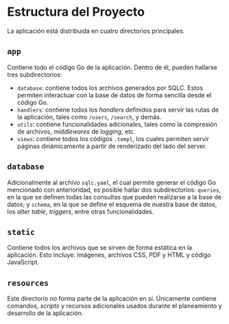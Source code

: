# Estructura del Proyecto

La aplicación está distribuida en cuatro directorios principales.

## `app`

Contiene todo el código Go de la aplicación. Dentro de él, pueden hallarse tres subdirectorios:

- `database`: contiene todos los archivos generados por SQLC. Estos permiten interactuar con la base de datos de forma sencilla desde el código Go.
- `handlers`: contiene todos los _handlers_ definidos para servir las rutas de la aplicación, tales como `/users`, `/search`, y demás.
- `utils`: contiene funcionalidades adicionales, tales como la compresión de archivos, _middlewares_ de _logging_, etc.
- `views`: contiene todos los códigos `.templ`, los cuales permiten servir páginas dinámicamente a partir de renderizado del lado del server.

## `database`

Adicionalmente al archivo `sqlc.yaml`, el cual permite generar el código Go mencionado con anterioridad, es posible hallar dos subdirectorios: `queries`, en la que se definen todas las consultas que pueden realizarse a la base de datos; y `schema`, en la que se define el esquema de nuestra base de datos, los _alter table_, _triggers_, entre otras funcionalidades.

## `static`

Contiene todos los archivos que se sirven de forma estática en la aplicación. Esto incluye: imágenes, archivos CSS, PDF y HTML y código JavaScript.

## `resources`

Este directorio no forma parte de la aplicación en sí. Únicamente contiene comandos, _scripts_ y recursos adicionales usados durante el planeamiento y desarrollo de la aplicación.
